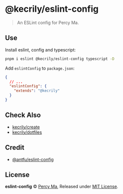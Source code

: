 # @kecrily/eslint-config

> An ESLint config for Percy Ma.

## Use

Install eslint, config and typescript:

```sh
pnpm i eslint @kecrily/eslint-config typescript -D
```

Add `eslintConfig` to `package.json`:

```json
{
  // ...
  "eslintConfig": {
    "extends": "@kecrily"
  }
}
```

## Check Also

- [kecrily/create](https://github.com/kecrily/create)
- [kecrily/dotfiles](https://github.com/kecrily/dotfiles)

## Credit

- [@antfu/eslint-config](https://github.com/antfu/eslint-config)

## License

**eslint-config** © [Percy Ma](https://github.com/kecrily), Released under [MIT License](LICENSE).
